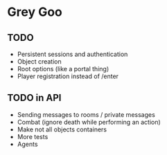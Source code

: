 Grey Goo
====

## TODO

* Persistent sessions and authentication
* Object creation
* Root options (like a portal thing)
* Player registration instead of /enter

## TODO in API

* Sending messages to rooms / private messages
* Combat (ignore death while performing an action)
* Make not all objects containers
* More tests
* Agents
